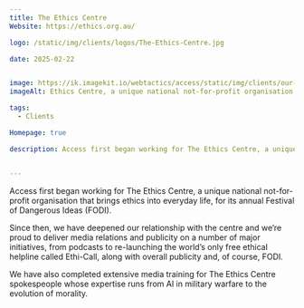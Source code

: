 ```yaml
---
title: The Ethics Centre
Website: https://ethics.org.au/

logo: /static/img/clients/logos/The-Ethics-Centre.jpg

date: 2025-02-22


image: https://ik.imagekit.io/webtactics/access/static/img/clients/our-work/The-Ethics-Centr_lBvdQNPMK.jpg
imageAlt: Ethics Centre, a unique national not-for-profit organisation.

tags:
  - Clients

Homepage: true

description: Access first began working for The Ethics Centre, a unique national not-for-profit organisation that brings ethics into everyday life, for its annual Festival of Dangerous Ideas (FODI).


---
```


Access first began working for The Ethics Centre, a unique national not-for-profit organisation that brings ethics into everyday life, for its annual Festival of Dangerous Ideas (FODI).

Since then, we have deepened our relationship with the centre and we’re proud to deliver media relations and publicity on a number of major initiatives, from podcasts to re-launching the world’s only free ethical helpline called Ethi-Call, along with overall publicity and, of course, FODI.

We have also completed extensive media training for The Ethics Centre spokespeople whose expertise runs from AI in military warfare to the evolution of morality.

